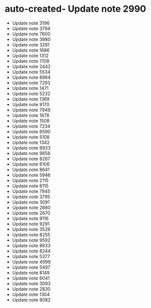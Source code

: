 # auto-created- Update note 2990
- Update note 3196
- Update note 3794
- Update note 7600
- Update note 3980
- Update note 3281
- Update note 1686
- Update note 1312
- Update note 1708
- Update note 2442
- Update note 5534
- Update note 8864
- Update note 7293
- Update note 1471
- Update note 5232
- Update note 1369
- Update note 9170
- Update note 7949
- Update note 1678
- Update note 1508
- Update note 7234
- Update note 6590
- Update note 5108
- Update note 1342
- Update note 8933
- Update note 9656
- Update note 8287
- Update note 6106
- Update note 8641
- Update note 5946
- Update note 2115
- Update note 6115
- Update note 7945
- Update note 3795
- Update note 3091
- Update note 2880
- Update note 2670
- Update note 9116
- Update note 9291
- Update note 3526
- Update note 8255
- Update note 9592
- Update note 8633
- Update note 8244
- Update note 5377
- Update note 4999
- Update note 5497
- Update note 8149
- Update note 6041
- Update note 3093
- Update note 2830
- Update note 1304
- Update note 8082
